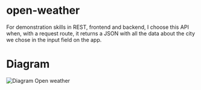 # open-weather
For demonstration skills in REST, frontend and backend, I choose this API when, with a request route, it returns a JSON with all the data about the city we chose in the input field on the app.

# Diagram

<img src="[https://github.com/AmadeuVerdeiro/open-weather/blob/main/Diagram%20Open%20weather.jpg)https://github.com/AmadeuVerdeiro/open-weather/blob/main/Diagram%20Open%20weather.jpg](https://github.com/AmadeuVerdeiro/open-weather/blob/main/Diagram%20Open%20weather.jpg?raw=true)https://github.com/AmadeuVerdeiro/open-weather/blob/main/Diagram%20Open%20weather.jpg?raw=true" alt="Diagram Open weather"/>
